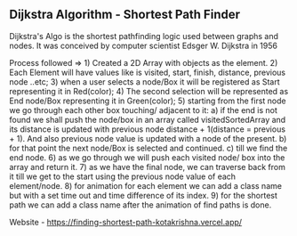 ## Dijkstra Algorithm - Shortest Path Finder

Dijkstra's Algo is the shortest pathfinding logic used between graphs and nodes.
 It was conceived by computer scientist Edsger W. Dijkstra in 1956


Process followed => 
    1) Created a 2D Array with objects as the element.
    2) Each Element will have values like is visited, start, finish, distance, previous node ..etc;
    3) when a user selects a node/Box it will be registered as Start representing it in Red(color);
    4) The second selection will be represented as End node/Box representing it in Green(color);
    5) starting from the first node we go through each other box touching/ adjacent to it: 
        a) if the end is not found we shall push the node/box in an array called visitedSortedArray and its distance is updated with previous node distance + 1(distance = previous + 1). And also previous node value is updated with a node of the present.
        b) for that point the next node/Box is selected and continued.
        c) till we find the end node.
    6) as we go through we will push each visited node/ box into the array and return it.
    7) as we have the final node, we can traverse back from it till we get to the start using the previous node value of each element/node.
    8) for animation for each element we can add a class name but with a set time out and time difference of its index.
    9) for the shortest path we can add a class name after the animation of find paths is done.

Website - https://finding-shortest-path-kotakrishna.vercel.app/
